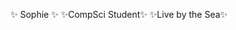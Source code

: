 ✨     Sophie    ✨
✨CompSci Student✨
✨Live by the Sea✨

<!---
sophies92/sophies92 is a ✨ special ✨ repository because its `README.md` (this file) appears on your GitHub profile.
You can click the Preview link to take a look at your changes.
--->
